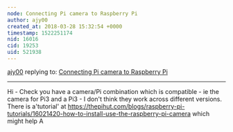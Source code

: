 ```yaml
---
node: Connecting Pi camera to Raspberry Pi
author: ajy00
created_at: 2018-03-28 15:32:54 +0000
timestamp: 1522251174
nid: 16016
cid: 19253
uid: 521938
---
```




[ajy00](../profile/ajy00) replying to: [Connecting Pi camera to Raspberry Pi](../notes/MoparWade/03-24-2018/connecting-pi-camera-to-raspberry-pi)

----
Hi - Check you have a camera/Pi combination which is compatible  - ie the camera for Pi3 and a Pi3  - I don't think they work across different versions. 
There is a'tutorial' at https://thepihut.com/blogs/raspberry-pi-tutorials/16021420-how-to-install-use-the-raspberry-pi-camera which might help
A